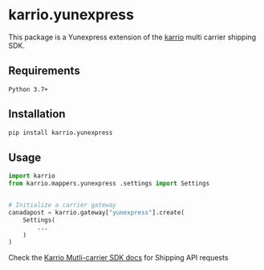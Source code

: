 # karrio.yunexpress

This package is a Yunexpress extension of the [karrio](https://pypi.org/project/karrio) multi carrier shipping SDK.

## Requirements

`Python 3.7+`

## Installation

```bash
pip install karrio.yunexpress
```

## Usage

```python
import karrio
from karrio.mappers.yunexpress .settings import Settings


# Initialize a carrier gateway
canadapost = karrio.gateway["yunexpress"].create(
    Settings(
        ...
    )
)
```

Check the [Karrio Mutli-carrier SDK docs](https://sdk.karrio.com) for Shipping API requests
